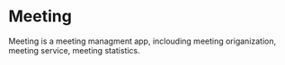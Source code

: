 # Meeting
Meeting is a meeting managment app, inclouding meeting origanization, meeting service, meeting statistics.
